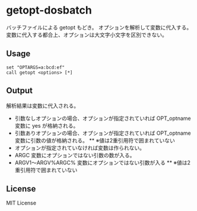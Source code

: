 getopt-dosbatch
===============

バッチファイルによる getopt もどき。
オプションを解析して変数に代入する。変数に代入する都合上、オプションは大文字小文字を区別できない。

Usage
-----
    set "OPTARGS=a:bcd:ef"
    call getopt <options> [*]

Output
------
解析結果は変数に代入される。

* 引数なしオプションの場合、オプションが指定されていれば OPT_optname 変数に yes が格納される。
* 引数ありオプションの場合、オプションが指定されていれば OPT_optname 変数に引数の値が格納される。
** ※値は2重引用符で囲まれていない
* オプションが指定されていなければ変数は作られない。
* ARGC 変数にオプションではない引数の数が入る。
* ARGV1～ARGV%ARGC% 変数にオプションではない引数が入る
** ※値は2重引用符で囲まれていない

License
-------
MIT License

